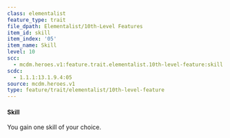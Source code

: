 ```yaml
---
class: elementalist
feature_type: trait
file_dpath: Elementalist/10th-Level Features
item_id: skill
item_index: '05'
item_name: Skill
level: 10
scc:
  - mcdm.heroes.v1:feature.trait.elementalist.10th-level-feature:skill
scdc:
  - 1.1.1:13.1.9.4:05
source: mcdm.heroes.v1
type: feature/trait/elementalist/10th-level-feature
---
```


#### Skill

You gain one skill of your choice.
